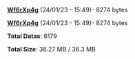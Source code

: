 [**Wf6rXp4g**](/data/Wf6rXp4g.txt) (24/01/23 - 15:49)- 8274 bytes

[**Wf6rXp4g**](/data/Wf6rXp4g.txt) (24/01/23 - 15:49)- 8274 bytes

**Total Datas**: 6179

**Total Size**: 36.27 MB / 36.3 MB